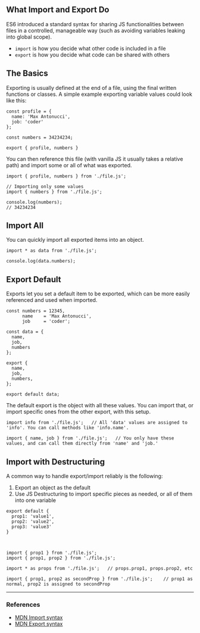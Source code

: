 ## What Import and Export Do

ES6 introduced a standard syntax for sharing JS functionalities between files in a controlled, manageable way (such as avoiding variables leaking into global scope).

* `import` is how you decide what other code is included in a file
* `export` is how you decide what code can be shared with others

## The Basics

Exporting is usually defined at the end of a file, using the final written functions or classes. A simple example exporting variable values could look like this:

```
const profile = {
  name: 'Max Antonucci',
  job: 'coder'
};

const numbers = 34234234;

export { profile, numbers }
```

You can then reference this file (with vanilla JS it usually takes a relative path) and import some or all of what was exported.

```
import { profile, numbers } from './file.js';

// Importing only some values
import { numbers } from './file.js';

console.log(numbers);
// 34234234
```

## Import All

You can quickly import all exported items into an object.

```
import * as data from './file.js';

console.log(data.numbers);
```

## Export Default

Exports let you set a default item to be exported, which can be more easily referenced and used when imported.

```
const numbers = 12345,
      name    = 'Max Antonucci',
      job     = 'coder';

const data = {
  name,
  job,
  numbers
};

export {
  name,
  job,
  numbers,
};

export default data;
```

The default export is the object with all these values. You can import that, or import specific ones from the other export, with this setup.

```
import info from './file.js';   // All 'data' values are assigned to 'info'. You can call methods like 'info.name'.

import { name, job } from './file.js';   // You only have these values, and can call them directly from 'name' and 'job.'
```

## Import with Destructuring

A common way to handle export/import reliably is the following:

1. Export an object as the default
2. Use JS Destructuring to import specific pieces as needed, or all of them into one variable

```
export default {
  prop1: 'value1',
  prop2: 'value2',
  prop3: 'value3'
}



import { prop1 } from './file.js';
import { prop1, prop2 } from './file.js';

import * as props from './file.js';   // props.prop1, props.prop2, etc

import { prop1, prop2 as secondProp } from './file.js';    // prop1 as normal, prop2 is assigned to secondProp
```

-----
### References

* [MDN Import syntax](https://developer.mozilla.org/en-US/docs/Web/JavaScript/Reference/Statements/import)
* [MDN Export syntax](https://developer.mozilla.org/en-US/docs/Web/JavaScript/Reference/Statements/export)
